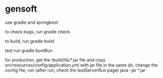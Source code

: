 # gensoft

use gradle and springboot 

to check bugs, run
gradle check

to build, run
gradle build

test run
gradle bootRun

for production, get the /build/lib/*.jar file and 
copy src/resources/config/application.yml with jar file in the same dir,
change the config file, run (after run, check the testServerRun page)
java -jar *.jar


